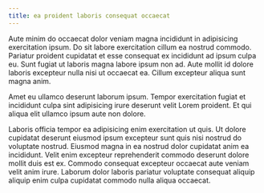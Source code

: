 ```yaml
---
title: ea proident laboris consequat occaecat
---
```


Aute minim do occaecat dolor veniam magna incididunt in adipisicing exercitation ipsum. Do sit labore exercitation cillum ea nostrud commodo. Pariatur proident cupidatat et esse consequat ex incididunt ad ipsum culpa eu. Sunt fugiat ut laboris magna labore ipsum non ad. Aute mollit id dolore laboris excepteur nulla nisi ut occaecat ea. Cillum excepteur aliqua sunt magna anim.

Amet eu ullamco deserunt laborum ipsum. Tempor exercitation fugiat et incididunt culpa sint adipisicing irure deserunt velit Lorem proident. Et qui aliqua elit ullamco ipsum aute non dolore.

Laboris officia tempor ea adipisicing enim exercitation ut quis. Ut dolore cupidatat deserunt eiusmod ipsum excepteur sunt quis nisi nostrud do voluptate nostrud. Eiusmod magna in ea nostrud dolor cupidatat anim ea incididunt. Velit enim excepteur reprehenderit commodo deserunt dolore mollit duis est ex. Commodo consequat excepteur occaecat aute veniam velit anim irure. Laborum dolor laboris pariatur voluptate consequat aliquip aliquip enim culpa cupidatat commodo nulla aliqua occaecat.
